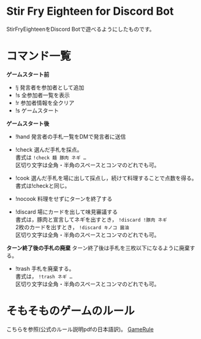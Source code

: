 # Stir Fry Eighteen for Discord Bot
StirFryEighteenをDiscord Botで遊べるようにしたものです。

# コマンド一覧
**ゲームスタート前**
- !j 発言者を参加者として追加
- !s 全参加者一覧を表示
- !r 参加者情報を全クリア
- !s ゲームスタート

**ゲームスタート後**
- !hand 発言者の手札一覧をDMで発言者に送信
- !check 選んだ手札を採点。  
書式は `!check 麺 豚肉 ネギ …`  
区切り文字は全角・半角のスペースとコンマのどれでも可。

- !cook 選んだ手札を場に出して採点し，続けて料理することで点数を得る。  
書式は!checkと同じ。
- !nocook 料理をせずにターンを終了する
- !discard 場にカードを出して味見審議する  
書式は，豚肉と宣言してネギを出すとき，
`!discard !豚肉 ネギ`  
2枚のカードを出すとき，
`!discard キノコ 醤油`  
区切り文字は全角・半角のスペースとコンマのどれでも可。

**ターン終了後の手札の廃棄**
ターン終了後は手札を三枚以下になるように廃棄する。
- !trash 手札を廃棄する。  
書式は，
`!trash ネギ …`  
区切り文字は全角・半角のスペースとコンマのどれでも可。

# そもそものゲームのルール
こちらを参照(公式のルール説明pdfの日本語訳)。
[GameRule](/GameRule.md)
